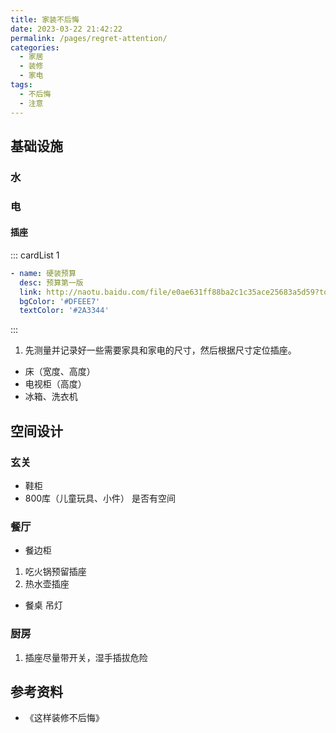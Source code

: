```yaml
---
title: 家装不后悔
date: 2023-03-22 21:42:22
permalink: /pages/regret-attention/
categories:
  - 家居
  - 装修
  - 家电
tags:
  - 不后悔
  - 注意
---
```

## 基础设施

### 水

### 电

#### 插座

::: cardList 1
```yaml
- name: 硬装预算
  desc: 预算第一版
  link: http://naotu.baidu.com/file/e0ae631ff88ba2c1c35ace25683a5d59?token=a6b145b45d38aed2
  bgColor: '#DFEEE7'
  textColor: '#2A3344'
```
:::

1. 先测量并记录好一些需要家具和家电的尺寸，然后根据尺寸定位插座。

- 床（宽度、高度）
- 电视柜（高度）
- 冰箱、洗衣机

## 空间设计

### 玄关

- 鞋柜
- 800库（儿童玩具、小件）
  是否有空间

### 餐厅
- 餐边柜
1. 吃火锅预留插座
2. 热水壶插座
- 餐桌
  吊灯

### 厨房

1. 插座尽量带开关，湿手插拔危险

## 参考资料

- 《这样装修不后悔》
